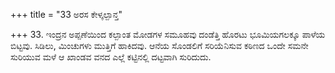 +++
title = "33 ಅರಸ ಕೇಳ್ಕಲ್ಪಾನ್ತ"

+++
33. ಇಂದ್ರನ ಅಪ್ಪಣೆಯಿಂದ ಕಲ್ಪಾಂತ ಮೋಡಗಳ ಸಮೂಹವು ದಂಡೆತ್ತಿ ಹೊರಟು ಭೂಮಿಯಗಲಕ್ಕೂ ಪಾಳೆಯ ಬಿಟ್ಟವು. ಸಿಡಿಲು, ಮಿಂಚುಗಳು ಮುತ್ತಿಗೆ ಹಾಕಿದವು. ಆನೆಯ ಸೊಂಡಲಿಗೆ ಸರಿಯೆನಿಸುವ ಕಠಿಣದ ಒಂದೇ ಸಮನೇ ಸುರಿಯುವ ಮಳೆ ಆ ಖಾಂಡವ ವನದ ಎಲ್ಲೆ ಕಟ್ಟಿನಲ್ಲಿ ದಟ್ಟವಾಗಿ ಸುರಿದುದು.